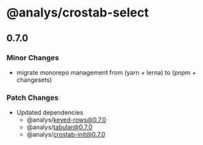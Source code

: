 # @analys/crostab-select

## 0.7.0

### Minor Changes

- migrate monorepo management from (yarn + lerna) to (pnpm + changesets)

### Patch Changes

- Updated dependencies
  - @analys/keyed-rows@0.7.0
  - @analys/tabular@0.7.0
  - @analys/crostab-init@0.7.0
